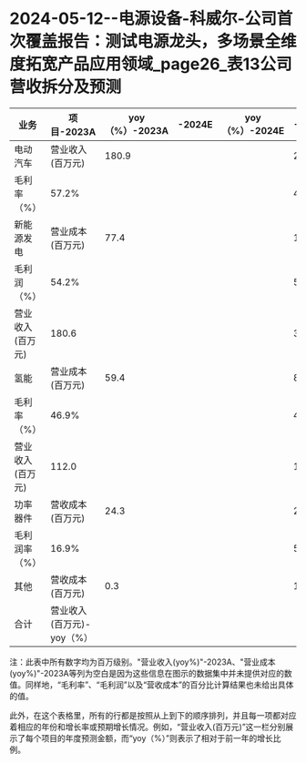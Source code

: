 # 2024-05-12--电源设备-科威尔-公司首次覆盖报告：测试电源龙头，多场景全维度拓宽产品应用领域_page26_表13公司营收拆分及预测

| 业务 | 项目-2023A | yoy（%）-2023A | -2024E | yoy（%）-2024E | -2025E | yoy（%）-2025E | -2026E | yoy（%）-2026E |
| --- | --- | --- | --- | --- | --- | --- | --- | --- |
| 电动汽车 | 营业收入(百万元) | 180.9 |  |  | 251.6 |  | 307.2 |  |
| 毛利率（%） | 57.2% |  |  |  | 49.7% |  | 49.1% |  |
| 新能源发电 | 营业成本(百万元) | 77.4 |  |  | 126.5 |  | 156.3 |  |
| 毛利润（%） | 54.2% |  |  |  | 58.1% |  | 58.8% |  |
| 营业收入(百万元) | 180.6 |  |  |  | 304.3 |  | 444.8 |  |
| 氢能 | 营业成本(百万元) | 59.4 |  |  | 82.7 |  | 127.5 |  |
| 毛利 率（%） | 46.9% |  |  |  | 47% |  | 47% |  |
| 营业收入(百万元) | 112.0 |  |  |  | 154.9 |  | 232.3 |  |
| 功率器件 | 营收成本(百万元) | 24.3 |  |  | 29.9 |  | 38.8 |  |
| 毛利润率（%） | 16.9% |  |  |  | 55.0% |  | 55% |  |
| 其他 | 营收成本(百万元) | 0.3 |  |  | 1.11 |  | 1.22 |  |
| 合计 | 营业收入(百万元)-yoy（%） |  |  |  |  |  |  |  |

注：此表中所有数字均为百万级别。"营业收入(yoy%)"-2023A、"营业成本(yoy%)"-2023A等列为空白是因为这些信息在图示的数据集中并未提供对应的数值。同样地，“毛利率”、“毛利润”以及“营收成本”的百分比计算结果也未给出具体的值。

此外，在这个表格里，所有的行都是按照从上到下的顺序排列，并且每一项都对应着相应的年份和增长率或预期增长情况。例如，“营业收入(百万元)”这一栏分别展示了每个项目的年度预测金额，而“yoy（%）”则表示了相对于前一年的增长比例。